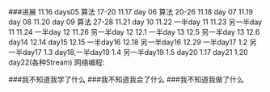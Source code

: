 ###进展
	11.16 days05 算法 17-20
	11.17 day 06 算法 20-26
	11.18 day 07 
	11.19 day 08
	11.20 day 09 算法 27-28
	11.21 day 10 
	11.22 一半day 11 
	11.23 另一半day 11
	11.24 一半day 12
	11.26 另一半day 12
	12.1  一半day 13
	12.5  另一半day 13
	12.6  day14
	12.14 day15
	12.15 一半day16
	12.18 另一半day16
	12.29 一半day17
	1.2   另一半day17
	1.3   day18,一半day19
	1.4	  另一半day19
	1.5   day20
	1.17  day21
	1.20  day22(各种Stream)
	网络编程:
		
	
###我不知道我学了什么
###我不知道我会了什么
###我不知道我做了什么
